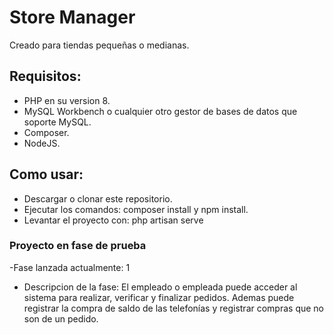 # Store Manager

Creado para tiendas pequeñas o medianas. 

## Requisitos:

- PHP en su version 8.
- MySQL Workbench o cualquier otro gestor de bases de datos que soporte MySQL.
- Composer.
- NodeJS.

## Como usar:

- Descargar o clonar este repositorio.
- Ejecutar los comandos: composer install y npm install.
- Levantar el proyecto con: php artisan serve

### Proyecto en fase de prueba

-Fase lanzada actualmente: 1
- Descripcion de la fase: El empleado o empleada puede acceder al sistema para realizar, verificar y finalizar pedidos. Ademas puede registrar la compra de saldo de las telefonías y registrar compras que no son de un pedido.
